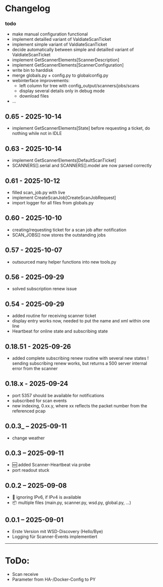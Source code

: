 # Changelog

### todo
- make manual configuration functional
- implement detailled variant of ValdiateScanTicket
- implement simple variant of ValdiateScanTicket
- decide automatically between simple and detailled variant of ValdiateScanTicket
- implement GetScannerElements[ScannerDescription]
- implement GetScannerElements[ScannerConfiguration]
- write bin to harddisk
- merge globals.py + config.py to globalconfig.py
- webinterface improvements:
  - left column for tree with config_output/scanners/jobs/scans
  - display several details only in debug mode
  - download files
- ...

## 0.65 - 2025-10-14
- implement GetScannerElements[State] before requesting a ticket, do nothing while not in IDLE

## 0.63 - 2025-10-14
- implement GetScannerElements[DefaultScanTicket]
- SCANNERS[].serial and SCANNERS[].model are now parsed correctly

## 0.61 - 2025-10-12
- filled scan_job.py with live
- implement CreateScanJob[CreateScanJobRequest]
- import logger for all files from globals.py
 
## 0.60 - 2025-10-10
- creating/requesting ticket for a scan job after notification
- SCAN_JOBS[] now stores the outstanding jobs

## 0.57 - 2025-10-07
- outsourced many helper functions into new tools.py

## 0.56 - 2025-09-29
- solved subscription renew issue

## 0.54 - 2025-09-29
- added routine for receiving scanner ticket
- display entry works now, needed to put the name and xml within one line
- Heartbeat for online state and subscribing state

## 0.18.51 - 2025-09-26
- added complete subscribing renew routine with several new states
! sending subscribing renew works, but returns a 500 server internal error from the scanner

## 0.18.x - 2025-09-24
- port 5357 should be available for notifications
- subscribed for scan events
- new indexing, 0.xx.y, where xx reflects the packet number from the referenced pcap

## 0.0.3_ – 2025-09-11
- change weather

## 0.0.3 – 2025-09-11
- 🆕 added Scanner-Heartbeat via probe
- port readout stuck

## 0.0.2 – 2025-09-08
- 🔧 ignoring IPv6, if IPv4 is available
- 📦 multiple files (main.py, scanner.py, wsd.py, global.py, ...)

## 0.0.1 – 2025-09-01
- Erste Version mit WSD-Discovery (Hello/Bye)
- Logging für Scanner-Events implementiert

---
# ToDo:
- Scan receive
- Parameter from HA-/Docker-Config to PY
